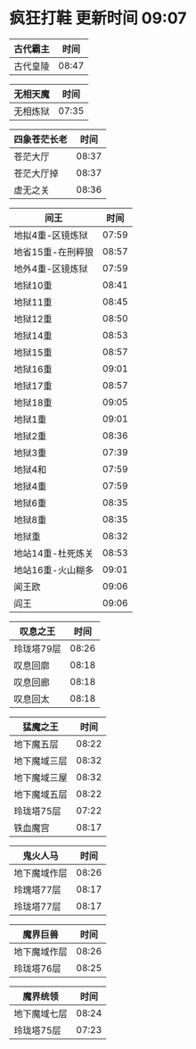# 疯狂打鞋 更新时间 09:07

| 古代霸主   | 时间    |
|--------|-------|
| 古代皇陵 | 08:47 |

| 无相天魔   | 时间    |
|--------|-------|
| 无相炼狱 | 07:35 |

| 四象苍茫长老   | 时间    |
|--------|-------|
| 苍茫大厅 | 08:37 |
| 苍茫大厅掉 | 08:37 |
| 虚无之关 | 08:36 |

| 间王   | 时间    |
|--------|-------|
| 地拟4重-区镜炼狱 | 07:59 |
| 地省15重-在刑粹狼 | 08:57 |
| 地外4重-区镜炼狱 | 07:59 |
| 地狱10重 | 08:41 |
| 地狱11重 | 08:45 |
| 地狱12重 | 08:50 |
| 地狱14重 | 08:53 |
| 地狱15重 | 08:57 |
| 地狱16重 | 09:01 |
| 地狱17重 | 08:57 |
| 地狱18重 | 09:05 |
| 地狱1重 | 09:01 |
| 地狱2重 | 08:36 |
| 地狱3重 | 07:39 |
| 地狱4和 | 07:59 |
| 地狱4重 | 07:59 |
| 地狱6重 | 08:35 |
| 地狱8重 | 08:35 |
| 地狱重 | 08:32 |
| 地站14重-杜死炼关 | 08:53 |
| 地站16重-火山糊多 | 09:01 |
| 闻王欧 | 09:06 |
| 阎王 | 09:06 |

| 叹息之王   | 时间    |
|--------|-------|
| 玲珑塔79层 | 08:26 |
| 叹息回廓 | 08:18 |
| 叹息回廊 | 08:18 |
| 叹息回太 | 08:18 |

| 猛魔之王   | 时间    |
|--------|-------|
| 地下魔五层 | 08:22 |
| 地下魔域三层 | 08:32 |
| 地下魔域三屋 | 08:32 |
| 地下魔域五层 | 08:22 |
| 玲珑塔75层 | 07:22 |
| 铁血魔宫 | 08:17 |

| 鬼火人马   | 时间    |
|--------|-------|
| 地下魔域作层 | 08:26 |
| 玲瑰塔77层 | 08:17 |
| 玲珑塔77层 | 08:17 |

| 魔界巨兽   | 时间    |
|--------|-------|
| 地下魔域作层 | 08:26 |
| 玲珑塔76层 | 08:25 |

| 魔界统领   | 时间    |
|--------|-------|
| 地下魔域七层 | 08:24 |
| 玲珑塔75层 | 07:23 |